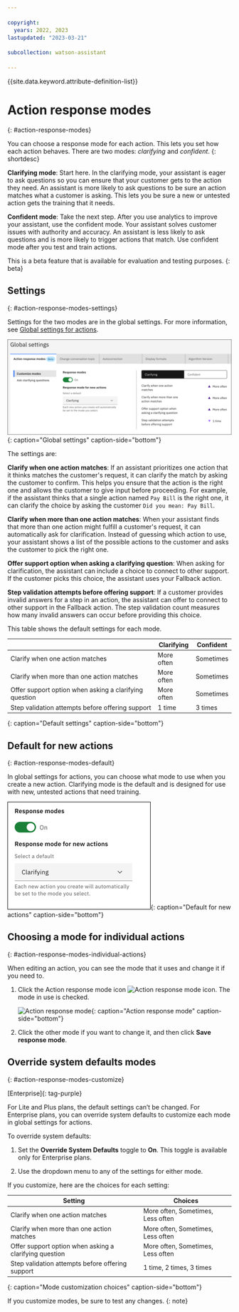 ```yaml
---

copyright:
  years: 2022, 2023
lastupdated: "2023-03-21"

subcollection: watson-assistant

---
```


{{site.data.keyword.attribute-definition-list}}

# Action response modes
{: #action-response-modes}

You can choose a response mode for each action. This lets you set how each action behaves. There are two modes: *clarifying* and *confident*.
{: shortdesc}

**Clarifying mode**: Start here. In the clarifying mode, your assistant is eager to ask questions so you can ensure that your customer gets to the action they need. An assistant is more likely to ask questions to be sure an action matches what a customer is asking. This lets you be sure a new or untested action gets the training that it needs.

**Confident mode**: Take the next step. After you use analytics to improve your assistant, use the confident mode. Your assistant solves customer issues with authority and accuracy. An assistant is less likely to ask questions and is more likely to trigger actions that match. Use confident mode after you test and train actions.

This is a beta feature that is available for evaluation and testing purposes.
{: beta}

## Settings
{: #action-response-modes-settings}

Settings for the two modes are in the global settings. For more information, see [Global settings for actions](/docs/watson-assistant?topic=watson-assistant-actions-global-settings).

![Global settings](images/response-modes-global.png){: caption="Global settings" caption-side="bottom"}

The settings are:

**Clarify when one action matches**: If an assistant prioritizes one action that it thinks matches the customer's request, it can clarify the match by asking the customer to confirm. This helps you ensure that the action is the right one and allows the customer to give input before proceeding. For example, if the assistant thinks that a single action named `Pay Bill` is the right one, it can clarify the choice by asking the customer `Did you mean: Pay Bill`.

**Clarify when more than one action matches**: When your assistant finds that more than one action might fulfill a customer's request, it can automatically ask for clarification. Instead of guessing which action to use, your assistant shows a list of the possible actions to the customer and asks the customer to pick the right one.

**Offer support option when asking a clarifying question**: When asking for clarification, the assistant can include a choice to connect to other support. If the customer picks this choice, the assistant uses your Fallback action.

**Step validation attempts before offering support**: If a customer provides invalid answers for a step in an action, the assistant can offer to connect to other support in the Fallback action. The step validation count measures how many invalid answers can occur before providing this choice.

This table shows the default settings for each mode. 

|  | Clarifying | Confident |
| --- | --- | --- |
| Clarify when one action matches | More often | Sometimes |
| Clarify when more than one action matches | More often | Sometimes |
| Offer support option when asking a clarifying question | More often | Sometimes |
| Step validation attempts before offering support | 1 time | 3 times |
{: caption="Default settings" caption-side="bottom"}

## Default for new actions
{: #action-response-modes-default}

In global settings for actions, you can choose what mode to use when you create a new action. Clarifying mode is the default and is designed for use with new, untested actions that need training.

![Default for new actions](images/action-response-mode-default.png){: caption="Default for new actions" caption-side="bottom"}

## Choosing a mode for individual actions
{: #action-response-modes-individual-actions}

When editing an action, you can see the mode that it uses and change it if you need to.

1. Click the Action response mode icon ![Action response mode icon](images/action-response-mode-icon.png). The mode in use is checked.

   ![Action response mode](images/response-mode-modal.png){: caption="Action response mode" caption-side="bottom"}

1. Click the other mode if you want to change it, and then click **Save response mode**.

## Override system defaults modes
{: #action-response-modes-customize}

[Enterprise]{: tag-purple}

For Lite and Plus plans, the default settings can’t be changed. For Enterprise plans, you can override system defaults to customize each mode in global settings for actions.

To override system defaults:

1. Set the **Override System Defaults** toggle to **On**. This toggle is available only for Enterprise plans.

1. Use the dropdown menu to any of the settings for either mode.

If you customize, here are the choices for each setting:

| Setting | Choices |
| --- | --- |
| Clarify when one action matches | More often, Sometimes, Less often |
| Clarify when more than one action matches | More often, Sometimes, Less often |
| Offer support option when asking a clarifying question | More often, Sometimes, Less often |
| Step validation attempts before offering support | 1 time, 2 times, 3 times |
{: caption="Mode customization choices" caption-side="bottom"}

If you customize modes, be sure to test any changes.
{: note}
